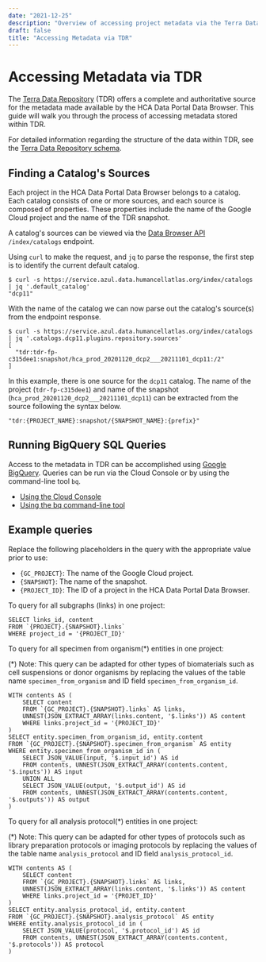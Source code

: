 ```yaml
---
date: "2021-12-25"
description: "Overview of accessing project metadata via the Terra Data Repository (TDR)."
draft: false
title: "Accessing Metadata via TDR"
---
```


# Accessing Metadata via TDR

The [Terra Data Repository](https://support.terra.bio/hc/en-us/sections/4407099323675-Terra-Data-Repository)
(TDR) offers a complete and authoritative source for the metadata made
available by the HCA Data Portal Data Browser. This guide will walk you through the
process of accessing metadata stored within TDR.

For detailed information regarding the structure of the data within TDR, see the
[Terra Data Repository schema](https://github.com/HumanCellAtlas/dcp2/blob/main/docs/dcp2_system_design.rst#terra-data-repository-schema).

## Finding a Catalog's Sources

Each project in the HCA Data Portal Data Browser belongs to a catalog. Each catalog consists
of one or more sources, and each source is composed of properties. These
properties include the name of the Google Cloud project and the name of the TDR snapshot.

A catalog's sources can be viewed via
the [Data Browser API](https://data.humancellatlas.org/apis/api-documentation/data-browser-api)
`/index/catalogs` endpoint.

Using `curl` to make the request, and `jq` to parse the response, the first step
is to identify the current default catalog.

```
$ curl -s https://service.azul.data.humancellatlas.org/index/catalogs | jq '.default_catalog'
"dcp11"
```

With the name of the catalog we can now parse out the catalog's source(s) from
the endpoint response.

```
$ curl -s https://service.azul.data.humancellatlas.org/index/catalogs | jq '.catalogs.dcp11.plugins.repository.sources'
[
  "tdr:tdr-fp-c315dee1:snapshot/hca_prod_20201120_dcp2___20211101_dcp11:/2"
]
```

In this example, there is one source for the `dcp11` catalog. The name of the
project (`tdr-fp-c315dee1`) and name of the snapshot (`hca_prod_20201120_dcp2___20211101_dcp11`)
can be extracted from the source following the syntax below.

```
"tdr:{PROJECT_NAME}:snapshot/{SNAPSHOT_NAME}:{prefix}"
```

## Running BigQuery SQL Queries

Access to the metadata in TDR can be accomplished
using [Google BigQuery](https://cloud.google.com/bigquery/docs/introduction).
Queries can be run via the Cloud Console or by using the command-line tool `bq`.

- [Using the Cloud Console](https://cloud.google.com/bigquery/docs/bigquery-web-ui)
- [Using the bq command-line tool](https://cloud.google.com/bigquery/docs/bq-command-line-tool)

## Example queries

Replace the following placeholders in the query with the appropriate value
prior to use:

- `{GC_PROJECT}`: The name of the Google Cloud project.
- `{SNAPSHOT}`: The name of the snapshot.
- `{PROJECT_ID}`: The ID of a project in the HCA Data Portal Data Browser.

To query for all subgraphs (links) in one project:

```
SELECT links_id, content
FROM `{PROJECT}.{SNAPSHOT}.links`
WHERE project_id = '{PROJECT_ID}'
```

To query for all specimen from organism(*) entities in one project:

(*) Note: This query can be adapted for other types of biomaterials such as cell
suspensions or donor organisms by replacing the values of the table name
`specimen_from_organism` and ID field `specimen_from_organism_id`.

```
WITH contents AS (
    SELECT content
    FROM `{GC_PROJECT}.{SNAPSHOT}.links` AS links,
    UNNEST(JSON_EXTRACT_ARRAY(links.content, '$.links')) AS content
    WHERE links.project_id = '{PROJECT_ID}'
)
SELECT entity.specimen_from_organism_id, entity.content
FROM `{GC_PROJECT}.{SNAPSHOT}.specimen_from_organism` AS entity
WHERE entity.specimen_from_organism_id in (
    SELECT JSON_VALUE(input, '$.input_id') AS id
    FROM contents, UNNEST(JSON_EXTRACT_ARRAY(contents.content, '$.inputs')) AS input
    UNION ALL
    SELECT JSON_VALUE(output, '$.output_id') AS id
    FROM contents, UNNEST(JSON_EXTRACT_ARRAY(contents.content, '$.outputs')) AS output
)
```

To query for all analysis protocol(*) entities in one project:

(*) Note: This query can be adapted for other types of protocols such as library
preparation protocols or imaging protocols by replacing the values of the table
name `analysis_protocol` and ID field `analysis_protocol_id`.

```
WITH contents AS (
    SELECT content
    FROM `{GC_PROJECT}.{SNAPSHOT}.links` AS links,
    UNNEST(JSON_EXTRACT_ARRAY(links.content, '$.links')) AS content
    WHERE links.project_id = '{PROJET_ID}'
)
SELECT entity.analysis_protocol_id, entity.content
FROM `{GC_PROJECT}.{SNAPSHOT}.analysis_protocol` AS entity
WHERE entity.analysis_protocol_id in (
    SELECT JSON_VALUE(protocol, '$.protocol_id') AS id
    FROM contents, UNNEST(JSON_EXTRACT_ARRAY(contents.content, '$.protocols')) AS protocol
)
```
